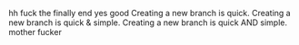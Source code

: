 hh
fuck the finally end
yes good
Creating a new branch is quick.
Creating a new branch is quick & simple.
Creating a new branch is quick AND simple.
mother fucker